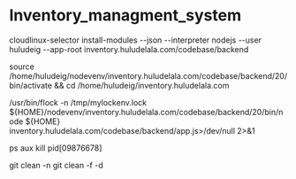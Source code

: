 # Inventory_managment_system

cloudlinux-selector install-modules --json --interpreter nodejs --user huludeig --app-root inventory.huludelala.com/codebase/backend

source /home/huludeig/nodevenv/inventory.huludelala.com/codebase/backend/20/bin/activate && cd /home/huludeig/inventory.huludelala.com

/usr/bin/flock -n /tmp/mylockenv.lock ${HOME}/nodevenv/inventory.huludelala.com/codebase/backend/20/bin/node ${HOME} inventory.huludelala.com/codebase/backend/app.js>/dev/null 2>&1

ps aux
kill pid[09876678]

git clean -n
git clean -f -d

